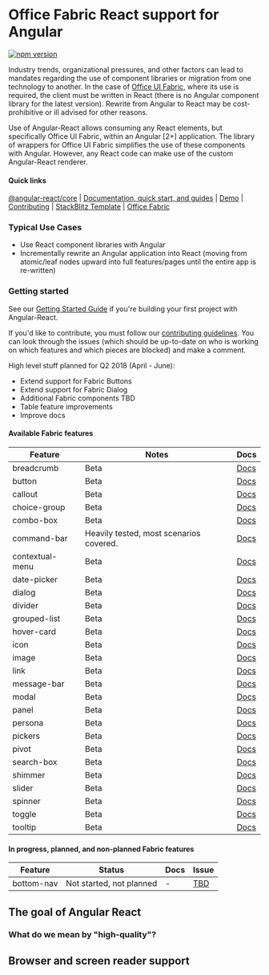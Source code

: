 # Office Fabric React support for Angular

[![npm version](https://badge.fury.io/js/%40angular-react%2Ffabric.svg)](https://www.npmjs.com/package/@angular-react/fabric)

Industry trends, organizational pressures, and other factors can lead to mandates regarding the use of component libraries or migration from one technology to another. In the case of [Office UI Fabric][fab], where its use is required, the client must be written in React (there is no Angular component library for the latest version). Rewrite from Angular to React may be cost-prohibitive or ill advised for other reasons.

Use of Angular-React allows consuming any React elements, but specifically Office UI Fabric, within an Angular [2+] application. The library of wrappers for Office UI Fabric simplifies the use of these components with Angular. However, any React code can make use of the custom Angular-React renderer.

#### Quick links

[@angular-react/core](https://www.npmjs.com/package/@angular-react/core) |
[Documentation, quick start, and guides][ard] |
[Demo][ard-demo] |
[Contributing](https://github.com/microsoft/angular-react/blob/master/CONTRIBUTING.md) |
[StackBlitz Template](https://stackblitz.com/edit/angular-react) |
[Office Fabric](https://developer.microsoft.com/en-us/fabric)

### Typical Use Cases

- Use React component libraries with Angular
- Incrementally rewrite an Angular application into React (moving from atomic/leaf nodes upward into full features/pages until the entire app is re-written)

### Getting started

See our [Getting Started Guide][getting-started]
if you're building your first project with Angular-React.

If you'd like to contribute, you must follow our [contributing guidelines](https://github.com/angular/material2/blob/master/CONTRIBUTING.md).
You can look through the issues (which should be up-to-date on who is working on which features and which pieces are blocked) and make a comment.

High level stuff planned for Q2 2018 (April - June):

- Extend support for Fabric Buttons
- Extend support for Fabric Dialog
- Additional Fabric components TBD
- Table feature improvements
- Improve docs

#### Available Fabric features

| Feature         | Notes                                   | Docs      |
| --------------- | --------------------------------------- | --------- |
| breadcrumb      | Beta                                    | [Docs][0] |
| button          | Beta                                    | [Docs][0] |
| callout         | Beta                                    | [Docs][0] |
| choice-group    | Beta                                    | [Docs][0] |
| combo-box       | Beta                                    | [Docs][0] |
| command-bar     | Heavily tested, most scenarios covered. | [Docs][0] |
| contextual-menu | Beta                                    | [Docs][0] |
| date-picker     | Beta                                    | [Docs][0] |
| dialog          | Beta                                    | [Docs][1] |
| divider         | Beta                                    | [Docs][0] |
| grouped-list    | Beta                                    | [Docs][0] |
| hover-card      | Beta                                    | [Docs][0] |
| icon            | Beta                                    | [Docs][0] |
| image           | Beta                                    | [Docs][0] |
| link            | Beta                                    | [Docs][0] |
| message-bar     | Beta                                    | [Docs][0] |
| modal           | Beta                                    | [Docs][0] |
| panel           | Beta                                    | [Docs][0] |
| persona         | Beta                                    | [Docs][0] |
| pickers         | Beta                                    | [Docs][0] |
| pivot           | Beta                                    | [Docs][0] |
| search-box      | Beta                                    | [Docs][0] |
| shimmer         | Beta                                    | [Docs][0] |
| slider          | Beta                                    | [Docs][0] |
| spinner         | Beta                                    | [Docs][0] |
| toggle          | Beta                                    | [Docs][0] |
| tooltip         | Beta                                    | [Docs][0] |

#### In progress, planned, and non-planned Fabric features

| Feature    | Status                   | Docs | Issue    |
| ---------- | ------------------------ | ---- | -------- |
| bottom-nav | Not started, not planned | -    | [TBD][0] |

[0]: https://microsoft.github.io/angular-react/docs/fabric
[1]: https://microsoft.github.io/angular-react/docs/fabric
[ard]: https://microsoft.github.io/angular-react
[ard-demo]: https://microsoft.github.io/angular-react/demo
[getting-started]: https://microsoft.github.io/angular-react/docs/getting-started
[fab]: https://developer.microsoft.com/en-us/fabric

## The goal of Angular React

### What do we mean by "high-quality"?

## Browser and screen reader support
